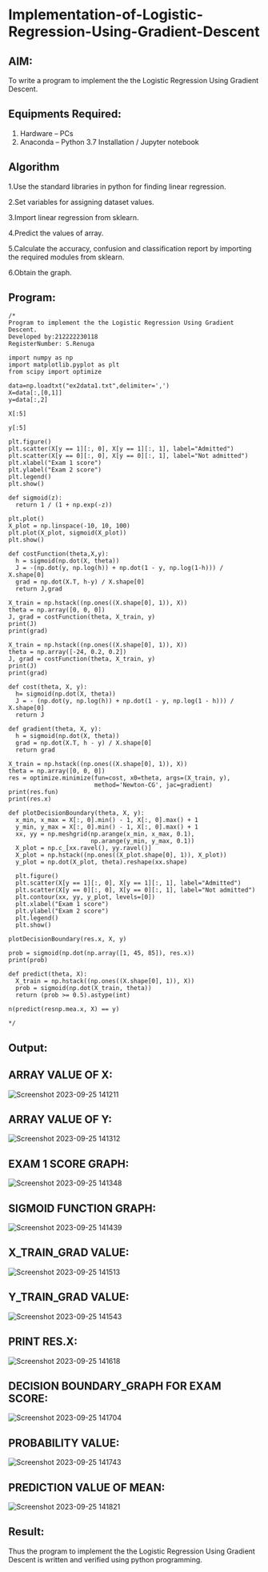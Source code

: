 # Implementation-of-Logistic-Regression-Using-Gradient-Descent

## AIM:
To write a program to implement the the Logistic Regression Using Gradient Descent.

## Equipments Required:
1. Hardware – PCs
2. Anaconda – Python 3.7 Installation / Jupyter notebook

## Algorithm

1.Use the standard libraries in python for finding linear regression.

2.Set variables for assigning dataset values.

3.Import linear regression from sklearn.

4.Predict the values of array.

5.Calculate the accuracy, confusion and classification report by importing the required modules from sklearn.

6.Obtain the graph.

## Program:
```
/*
Program to implement the the Logistic Regression Using Gradient Descent.
Developed by:212222230118
RegisterNumber: S.Renuga

import numpy as np
import matplotlib.pyplot as plt
from scipy import optimize

data=np.loadtxt("ex2data1.txt",delimiter=',')
X=data[:,[0,1]]
y=data[:,2]

X[:5]

y[:5]

plt.figure()
plt.scatter(X[y == 1][:, 0], X[y == 1][:, 1], label="Admitted")
plt.scatter(X[y == 0][:, 0], X[y == 0][:, 1], label="Not admitted")
plt.xlabel("Exam 1 score")
plt.ylabel("Exam 2 score")
plt.legend()
plt.show()

def sigmoid(z):
  return 1 / (1 + np.exp(-z))

plt.plot()
X_plot = np.linspace(-10, 10, 100)
plt.plot(X_plot, sigmoid(X_plot))
plt.show()

def costFunction(theta,X,y):
  h = sigmoid(np.dot(X, theta))
  J = -(np.dot(y, np.log(h)) + np.dot(1 - y, np.log(1-h))) / X.shape[0]
  grad = np.dot(X.T, h-y) / X.shape[0]
  return J,grad

X_train = np.hstack((np.ones((X.shape[0], 1)), X))
theta = np.array([0, 0, 0])
J, grad = costFunction(theta, X_train, y)
print(J)
print(grad)

X_train = np.hstack((np.ones((X.shape[0], 1)), X))
theta = np.array([-24, 0.2, 0.2])
J, grad = costFunction(theta, X_train, y)
print(J)
print(grad)

def cost(theta, X, y):
  h= sigmoid(np.dot(X, theta))
  J = - (np.dot(y, np.log(h)) + np.dot(1 - y, np.log(1 - h))) / X.shape[0]
  return J

def gradient(theta, X, y):
  h = sigmoid(np.dot(X, theta))
  grad = np.dot(X.T, h - y) / X.shape[0]
  return grad

X_train = np.hstack((np.ones((X.shape[0], 1)), X))
theta = np.array([0, 0, 0])
res = optimize.minimize(fun=cost, x0=theta, args=(X_train, y),
                        method='Newton-CG', jac=gradient)
print(res.fun)
print(res.x)

def plotDecisionBoundary(theta, X, y):
  x_min, x_max = X[:, 0].min() - 1, X[:, 0].max() + 1
  y_min, y_max = X[:, 0].min() - 1, X[:, 0].max() + 1
  xx, yy = np.meshgrid(np.arange(x_min, x_max, 0.1),
                       np.arange(y_min, y_max, 0.1))
  X_plot = np.c_[xx.ravel(), yy.ravel()]
  X_plot = np.hstack((np.ones((X_plot.shape[0], 1)), X_plot))
  y_plot = np.dot(X_plot, theta).reshape(xx.shape)

  plt.figure()
  plt.scatter(X[y == 1][:, 0], X[y == 1][:, 1], label="Admitted")
  plt.scatter(X[y == 0][:, 0], X[y == 0][:, 1], label="Not admitted")
  plt.contour(xx, yy, y_plot, levels=[0])
  plt.xlabel("Exam 1 score")
  plt.ylabel("Exam 2 score")
  plt.legend()
  plt.show()

plotDecisionBoundary(res.x, X, y)

prob = sigmoid(np.dot(np.array([1, 45, 85]), res.x))
print(prob)

def predict(theta, X):
  X_train = np.hstack((np.ones((X.shape[0], 1)), X))
  prob = sigmoid(np.dot(X_train, theta))
  return (prob >= 0.5).astype(int)

n(predict(resnp.mea.x, X) == y)

*/
```

## Output:

## ARRAY VALUE OF X:

![Screenshot 2023-09-25 141211](https://github.com/RENUGASARAVANAN/-Implementation-of-Logistic-Regression-Using-Gradient-Descent/assets/119292258/2675fc59-95d8-4d86-bb5b-8fb302978754)

## ARRAY VALUE OF Y:

![Screenshot 2023-09-25 141312](https://github.com/RENUGASARAVANAN/-Implementation-of-Logistic-Regression-Using-Gradient-Descent/assets/119292258/decddb30-a4ae-4219-9c70-bc57ee462371)

## EXAM 1 SCORE GRAPH:

![Screenshot 2023-09-25 141348](https://github.com/RENUGASARAVANAN/-Implementation-of-Logistic-Regression-Using-Gradient-Descent/assets/119292258/c8ae4f74-287e-4889-a2ed-d13bfbe45df6)

## SIGMOID FUNCTION GRAPH:

![Screenshot 2023-09-25 141439](https://github.com/RENUGASARAVANAN/-Implementation-of-Logistic-Regression-Using-Gradient-Descent/assets/119292258/a62c56cf-fddc-42ae-8ff6-486888b43c26)

## X_TRAIN_GRAD VALUE:

![Screenshot 2023-09-25 141513](https://github.com/RENUGASARAVANAN/-Implementation-of-Logistic-Regression-Using-Gradient-Descent/assets/119292258/c01774cf-3fcd-4762-8723-cc7aefb9d568)

## Y_TRAIN_GRAD VALUE:

![Screenshot 2023-09-25 141543](https://github.com/RENUGASARAVANAN/-Implementation-of-Logistic-Regression-Using-Gradient-Descent/assets/119292258/56cc8727-6ed4-4a6e-912e-ee286c9cad41)

## PRINT RES.X:

![Screenshot 2023-09-25 141618](https://github.com/RENUGASARAVANAN/-Implementation-of-Logistic-Regression-Using-Gradient-Descent/assets/119292258/5ee84825-f907-4018-8982-f34257609776)

## DECISION BOUNDARY_GRAPH FOR EXAM SCORE:

![Screenshot 2023-09-25 141704](https://github.com/RENUGASARAVANAN/-Implementation-of-Logistic-Regression-Using-Gradient-Descent/assets/119292258/f58e3fef-b3f3-4366-bd97-87553cdbf72b)

## PROBABILITY VALUE:

![Screenshot 2023-09-25 141743](https://github.com/RENUGASARAVANAN/-Implementation-of-Logistic-Regression-Using-Gradient-Descent/assets/119292258/d4b8238c-561b-48e7-81d0-2ed288bb03b4)

## PREDICTION VALUE OF MEAN:

![Screenshot 2023-09-25 141821](https://github.com/RENUGASARAVANAN/-Implementation-of-Logistic-Regression-Using-Gradient-Descent/assets/119292258/75a8b857-eeeb-45b4-843b-c94c5074bb55)


## Result:
Thus the program to implement the the Logistic Regression Using Gradient Descent is written and verified using python programming.

